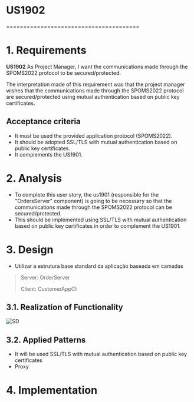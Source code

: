 # US1902
=======================================

# 1. Requirements

**US1902** As Project Manager, I want the communications made through the SPOMS2022 protocol to be secured/protected.

The interpretation made of this requirement was that the project manager wishes that the communications made through the 
SPOMS2022 protocol are secured/protected using mutual authentication based on public key certificates.

## Acceptance criteria
* It must be used the provided application protocol (SPOMS2022).
* It should be adopted SSL/TLS with mutual authentication based on public key certificates.
* It complements the US1901.


# 2. Analysis
* To complete this user story, the  us1901 (responsible for the "OrdersServer" component) is going to be necessary so 
that the communications made through the SPOMS2022 protocol can be secured/protected.
* This should be implemented using SSL/TLS with mutual authentication based on public key certificates in order to complement the US1901.


# 3. Design
* Utilizar a estrutura base standard da aplicação baseada em camadas 
 
>   Server: OrderServer
> 
>   Client: CustomerAppCli

## 3.1. Realization of Functionality

![SD](US1902_SD.svg)

## 3.2. Applied Patterns

* It will be used SSL/TLS with mutual authentication based on public key certificates 
* Proxy

# 4. Implementation

  



